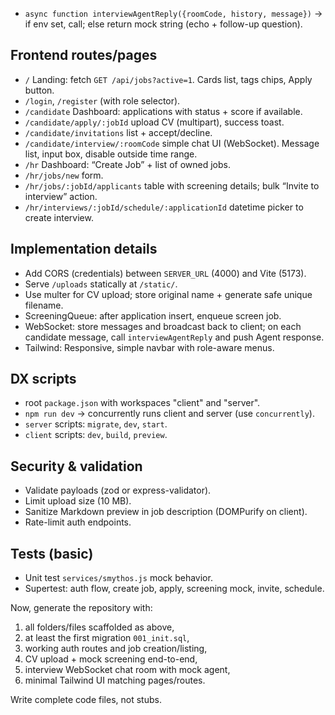 - `async function interviewAgentReply({roomCode, history, message})` -> if env set, call; else return mock string (echo + follow-up question).

## Frontend routes/pages

- `/` Landing: fetch `GET /api/jobs?active=1`. Cards list, tags chips, Apply button.
- `/login`, `/register` (with role selector).
- `/candidate` Dashboard: applications with status + score if available.
- `/candidate/apply/:jobId` upload CV (multipart), success toast.
- `/candidate/invitations` list + accept/decline.
- `/candidate/interview/:roomCode` simple chat UI (WebSocket). Message list, input box, disable outside time range.
- `/hr` Dashboard: “Create Job” + list of owned jobs.
- `/hr/jobs/new` form.
- `/hr/jobs/:jobId/applicants` table with screening details; bulk “Invite to interview” action.
- `/hr/interviews/:jobId/schedule/:applicationId` datetime picker to create interview.

## Implementation details

- Add CORS (credentials) between `SERVER_URL` (4000) and Vite (5173).
- Serve `/uploads` statically at `/static/`.
- Use multer for CV upload; store original name + generate safe unique filename.
- ScreeningQueue: after application insert, enqueue screen job.
- WebSocket: store messages and broadcast back to client; on each candidate message, call `interviewAgentReply` and push Agent response.
- Tailwind: Responsive, simple navbar with role-aware menus.

## DX scripts

- root `package.json` with workspaces "client" and "server".
- `npm run dev` -> concurrently runs client and server (use `concurrently`).
- `server` scripts: `migrate`, `dev`, `start`.
- `client` scripts: `dev`, `build`, `preview`.

## Security & validation

- Validate payloads (zod or express-validator).
- Limit upload size (10 MB).
- Sanitize Markdown preview in job description (DOMPurify on client).
- Rate-limit auth endpoints.

## Tests (basic)

- Unit test `services/smythos.js` mock behavior.
- Supertest: auth flow, create job, apply, screening mock, invite, schedule.

Now, generate the repository with:
1) all folders/files scaffolded as above,
2) at least the first migration `001_init.sql`,
3) working auth routes and job creation/listing,
4) CV upload + mock screening end-to-end,
5) interview WebSocket chat room with mock agent,
6) minimal Tailwind UI matching pages/routes.

Write complete code files, not stubs. 
